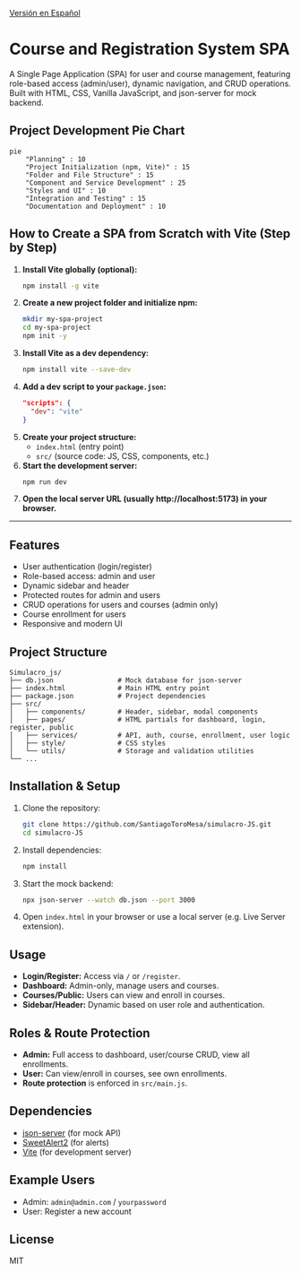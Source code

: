 [Versión en Español](./README_paso_a_paso.md)

# Course and Registration System SPA

A Single Page Application (SPA) for user and course management, featuring role-based access (admin/user), dynamic navigation, and CRUD operations. Built with HTML, CSS, Vanilla JavaScript, and json-server for mock backend.

## Project Development Pie Chart

```mermaid
pie
    "Planning" : 10
    "Project Initialization (npm, Vite)" : 15
    "Folder and File Structure" : 15
    "Component and Service Development" : 25
    "Styles and UI" : 10
    "Integration and Testing" : 15
    "Documentation and Deployment" : 10
```

## How to Create a SPA from Scratch with Vite (Step by Step)

1. **Install Vite globally (optional):**
   ```bash
   npm install -g vite
   ```
2. **Create a new project folder and initialize npm:**
   ```bash
   mkdir my-spa-project
   cd my-spa-project
   npm init -y
   ```
3. **Install Vite as a dev dependency:**
   ```bash
   npm install vite --save-dev
   ```
4. **Add a dev script to your `package.json`:**
   ```json
   "scripts": {
     "dev": "vite"
   }
   ```
5. **Create your project structure:**
   - `index.html` (entry point)
   - `src/` (source code: JS, CSS, components, etc.)
6. **Start the development server:**
   ```bash
   npm run dev
   ```
7. **Open the local server URL (usually http://localhost:5173) in your browser.**

---

## Features
- User authentication (login/register)
- Role-based access: admin and user
- Dynamic sidebar and header
- Protected routes for admin and users
- CRUD operations for users and courses (admin only)
- Course enrollment for users
- Responsive and modern UI

## Project Structure
```
Simulacro_js/
├── db.json                # Mock database for json-server
├── index.html             # Main HTML entry point
├── package.json           # Project dependencies
├── src/
│   ├── components/        # Header, sidebar, modal components
│   ├── pages/             # HTML partials for dashboard, login, register, public
│   ├── services/          # API, auth, course, enrollment, user logic
│   ├── style/             # CSS styles
│   └── utils/             # Storage and validation utilities
└── ...
```

## Installation & Setup
1. Clone the repository:
   ```bash
   git clone https://github.com/SantiagoToroMesa/simulacro-JS.git
   cd simulacro-JS
   ```
2. Install dependencies:
   ```bash
   npm install
   ```
3. Start the mock backend:
   ```bash
   npx json-server --watch db.json --port 3000
   ```
4. Open `index.html` in your browser or use a local server (e.g. Live Server extension).

## Usage
- **Login/Register:** Access via `/` or `/register`.
- **Dashboard:** Admin-only, manage users and courses.
- **Courses/Public:** Users can view and enroll in courses.
- **Sidebar/Header:** Dynamic based on user role and authentication.

## Roles & Route Protection
- **Admin:** Full access to dashboard, user/course CRUD, view all enrollments.
- **User:** Can view/enroll in courses, see own enrollments.
- **Route protection** is enforced in `src/main.js`.

## Dependencies
- [json-server](https://github.com/typicode/json-server) (for mock API)
- [SweetAlert2](https://sweetalert2.github.io/) (for alerts)
- [Vite](https://vitejs.dev/) (for development server)

## Example Users
- Admin: `admin@admin.com` / `yourpassword`
- User: Register a new account

## License
MIT 
